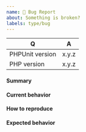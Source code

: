 ```yaml
---
name: 🐞 Bug Report
about: Something is broken?
labels: type/bug
---
```


<!--
- Please fill in this template according to your issue.
- Please keep the table shown below at the top of your issue.
- Please post code as text (using proper markup). Do not post screenshots of code.
- Please remove this comment before submitting your issue.
-->

| Q                   | A
| --------------------| ---------------
| PHPUnit version     | x.y.z
| PHP version         | x.y.z

#### Summary

<!-- Provide a summary describing the problem you are experiencing. -->

#### Current behavior

<!-- What is the current (buggy) behavior? -->

#### How to reproduce

<!-- Provide steps to reproduce the bug. -->

#### Expected behavior

<!-- What was the expected (correct) behavior? -->

